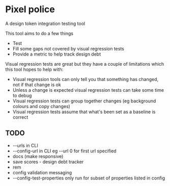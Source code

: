 # Pixel police

A design token integration testing tool

This tool aims to do a few things

* Test
* Fill some gaps not covered by visual regression tests
* Provide a metric to help track design debt

Visual regression tests are great but they have a couple of limitations which this tool hopes to help with:

* Visual regression tools can only tell you that something has changed, not if that change is ok
* Unless a change is expected visual regression tests can take some time to debug
* Visual regression tests can group together changes (eg background colours and copy changes)
* Visual regression tests assume that what's been set as a baseline is correct


## TODO

* --urls in CLI
* --config-url in CLI eg --url 0 for first url specified
* docs (make responsive)
* save scores - design debt tracker
* rem
* config validation messaging
* --config-test-properties only run for subset of properties listed in config
